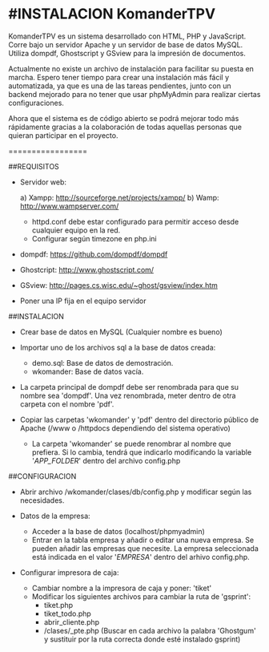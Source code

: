 #INSTALACION KomanderTPV
================

KomanderTPV es un sistema desarrollado con HTML, PHP y JavaScript. Corre bajo un servidor Apache y un servidor de base de datos MySQL. Utiliza dompdf, Ghostscript y GSview para la impresión de documentos.

Actualmente no existe un archivo de instalación para facilitar su puesta en marcha. Espero tener tiempo para crear una instalación más fácil y automatizada, ya que es una de las tareas pendientes, junto con un backend mejorado para no tener que usar phpMyAdmin para realizar ciertas configuraciones.

Ahora que el sistema es de código abierto se podrá mejorar todo más rápidamente gracias a la colaboración de todas aquellas personas que quieran participar en el proyecto.

=================


##REQUISITOS

- Servidor web: 
	
	a) Xampp: http://sourceforge.net/projects/xampp/
	b) Wamp: http://www.wampserver.com/
	
	- httpd.conf debe estar configurado para permitir acceso desde cualquier equipo en la red.
	- Configurar según timezone en php.ini

- dompdf: https://github.com/dompdf/dompdf

- Ghostcript: http://www.ghostscript.com/	

- GSview: http://pages.cs.wisc.edu/~ghost/gsview/index.htm
	
- Poner una IP fija en el equipo servidor
	
	


##INSTALACION

- Crear base de datos en MySQL (Cualquier nombre es bueno)

- Importar uno de los archivos sql a la base de datos creada:

	- demo.sql: Base de datos de demostración.
	- wkomander: Base de datos vacía.

- La carpeta principal de dompdf debe ser renombrada para que su nombre sea 'dompdf'. Una vez renombrada, meter dentro de otra carpeta con el nombre 'pdf'.

- Copiar las carpetas 'wkomander' y 'pdf' dentro del directorio público de Apache (/www o /httpdocs dependiendo del sistema operativo)
	- La carpeta 'wkomander' se puede renombrar al nombre que prefiera. Si lo cambia, tendrá que indicarlo modificando la variable '_APP_FOLDER_' dentro del archivo config.php


##CONFIGURACION


- Abrir archivo /wkomander/clases/db/config.php y modificar según las necesidades.

- Datos de la empresa:
	- Acceder a la base de datos (localhost/phpmyadmin)
	- Entrar en la tabla empresa y añadir o editar una nueva empresa. Se pueden añadir las empresas que necesite. La empresa seleccionada está indicada en el valor '_EMPRESA_' dentro del arhivo config.php.

- Configurar impresora de caja:
	- Cambiar nombre a la impresora de caja y poner: 'tiket'
	- Modificar los siguientes archivos para cambiar la ruta de 'gsprint':
		- tiket.php
		- tiket_todo.php
		- abrir_cliente.php
		- /clases/_pte.php
	(Buscar en cada archivo la palabra 'Ghostgum' y sustituir por la ruta correcta donde esté instalado gsprint)







